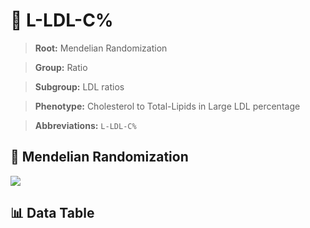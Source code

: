 # 🧪 L-LDL-C%

> **Root:** Mendelian Randomization

> **Group:** Ratio  

> **Subgroup:** LDL ratios

> **Phenotype:** Cholesterol to Total-Lipids in Large LDL percentage  

> **Abbreviations:** `L-LDL-C%`

## 🧬 Mendelian Randomization  

<img src="/MR/Figures/Inverse/LhengxianLDLhengxianCbaifenhao.png"/>


## 📊 Data Table


<CsvTableMRI src="/public/MR/Data/Inverse/LhengxianLDLhengxianCbaifenhao.csv"/>
